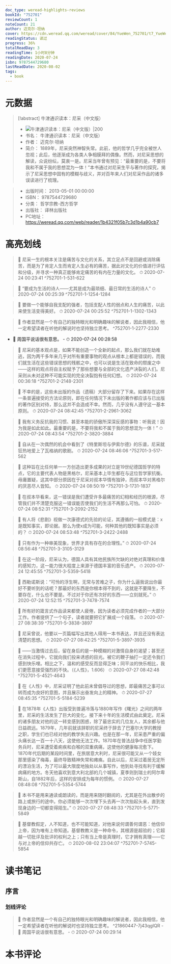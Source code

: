 ```yaml
---
doc_type: weread-highlights-reviews
bookId: "752701"
reviewCount: 1
noteCount: 21
author: 迈克尔·坦纳
cover: https://cdn.weread.qq.com/weread/cover/84/YueWen_752701/t7_YueWen_752701.jpg
readingStatus: 读过
progress: 36%
totalReadDay: 3
readingTime: 1小时8分钟
readingDate: 2020-07-24
isbn: 9787544729680
lastReadDate: 2020-08-02
tags:
  - book
---
```

# 元数据
> [!abstract] 牛津通识读本：尼采（中文版）
> - ![ 牛津通识读本：尼采（中文版）|200](https://cdn.weread.qq.com/weread/cover/84/YueWen_752701/t7_YueWen_752701.jpg)
> - 书名： 牛津通识读本：尼采（中文版）
> - 作者： 迈克尔·坦纳
> - 简介：     1889年，尼采突然神智失常。此前，他的哲学几乎完全被世人忽视；此后，他逐渐成为各类人争相膜拜的偶像。然而，对尼采思想的解读，众说纷纭，莫衷一是。尼采当年曾有预见：“最重要的是，不要将我和不属于我的思想混为一体！”本书通过对尼采生平与著作的探究，揭示了尼采思想中固有的模糊与歧义，并对百年来人们对尼采作品的诸多误读进行了梳理。

> - 出版时间： 2013-05-01 00:00:00
> - ISBN： 9787544729680
> - 分类： 哲学宗教-西方哲学
> - 出版社： 译林出版社
> - PC地址：https://weread.qq.com/web/reader/1b4321f05b7c3d1b4a90cb7

# 高亮划线



> 📌 尼采一生的根本关注是痛苦与文化的关系，其立足点不是回避或消除痛苦，而是为了肯定人生而肯定人生必有的痛苦，据此对文化的价值进行评估和分级，并寻求一种真正能够肯定痛苦的有内在力量的文化。 
> ⏱ 2020-07-24 00:23:41 ^752701-1-531-622

> 📌 “要成为生活的诗人——尤其是成为最琐细、最日常的生活的诗人” 
> ⏱ 2020-07-24 00:25:39 ^752701-1-1254-1284

> 📌 要做一个能够自我支配的强者，包括支配人性的弱点和人生的痛苦，以此来使生活变得美好。 
> ⏱ 2020-07-24 00:25:52 ^752701-1-1302-1343

> 📌 作者显然是一个有自己的独特眼光和明确趣味的解说者，因此我相信，他一定希望读者在听他的解说时也坚持独立思考。 ^752701-1-2277-2330
- 💭 周国平说话很有意思。 - ⏱ 2020-07-24 00:28:58 



> 📌 尼采的基本观点是，如果不能创造一个全新的起点，那么我们就在劫难逃，因为两千多年来几乎对所有重要事物的观点从根本上都是错误的，而我们就生活在这些错误思想的残骸之中，也可以说是生活在致命的颓废之中——这样的观点将自主权赋予了那些想要与全部的文化遗产决裂的人们。尼采则从未对这种不可能实现的完全决裂抱有任何幻想。 
> ⏱ 2020-07-24 00:36:18 ^752701-2-2148-2301

> 📌 不幸的是，这些未出版的作品（遗稿）大部分留存了下来。如果存在这样一条普遍接受的方法论原则，即在任何情况下未出版的著作都应该与已出版的著作区别对待，那么这并不会造成不幸。然而，几乎没有人遵守这一基本原则。 
> ⏱ 2020-07-24 08:42:45 ^752701-2-2961-3062

> 📌 我有义务反抗我的习惯、甚至本能的骄傲所深深反感的事物：听我说！因为我是如此如此。最重要的是，不要将我和不属于我的思想混为一体！” 
> ⏱ 2020-07-24 08:43:54 ^752701-2-3820-3884



> 📌 自从在一次偶然的机会中看到了《特里斯坦与伊索尔德》的乐谱，尼采就狂热地爱上了瓦格纳的歌剧。 
> ⏱ 2020-07-24 08:46:06 ^752701-3-517-562

> 📌 这种旨在比任何单一一方创造出更多成果的对立是19世纪德国哲学的特点，它的主要代表人物是黑格尔，尼采基本上毕生都在与这位哲学家抗衡。毋庸置疑，这其中部分原因在于尼采对叔本华情有独钟，而叔本华对黑格尔的厌恶尽人皆知。 
> ⏱ 2020-07-24 08:50:19 ^752701-3-1731-1837

> 📌 在叔本华看来，这一错误是我们遭受许多最痛苦的幻相和经历的根源，尽管我们并不清楚克服这一错误能否使我们的生活不再那么可怕。 
> ⏱ 2020-07-24 08:52:31 ^752701-3-2092-2152

> 📌 有人将《悲剧》视做一次康德式的先验的论证，其遵循的一般模式是：x是既知事实，即论据。那么为使x成为可能，何种其他的既知事实是必须的？ 
> ⏱ 2020-07-24 08:53:48 ^752701-3-2422-2488

> 📌 只有作为一种审美现象，世界才具有存在的合理性。” 
> ⏱ 2020-07-24 08:56:48 ^752701-3-3105-3129

> 📌 在这一阶段，尼采认为，德国人具有其他民族所欠缺的对绝对真理和价值的感知力，这一能力很大程度上来源于德国丰富的音乐遗产。 
> ⏱ 2020-07-24 12:45:55 ^752701-3-5359-5418

> 📌 西勒诺斯说：“可怜的浮生啊，无常与苦难之子，你为什么逼我说出你最好不要听到的话呢？那最好的东西是你根本得不到的，这就是不要降生，不要存在，什么也不要是。不过对于你还有次好的东西——立刻就死。” 
> ⏱ 2020-07-24 12:52:15 ^752701-3-7478-7574



> 📌 所有好的箴言式作品读来都使人疲倦，因为读者必须完成作者的一大部分工作。作者提供了一个句子，读者就要把它扩展成一个段落。 
> ⏱ 2020-07-27 08:38:39 ^752701-5-3838-3897

> 📌 尼采曾说，他要以一页篇幅写出其他人得用一本书表达，并且还没有表达清楚的思想。 
> ⏱ 2020-07-27 08:42:25 ^752701-5-3897-3935

> 📌 ——当激情过去后，留在身后的是一种模糊的对激情自身的渴望；甚至还在消失过程中，它就向我们投来诱惑的目光。被它的鞭子抽打一定还令我们感到快乐哩。相比之下，温和的感受反而显得乏味；同平淡的快乐相比，我们更愿意接受强烈的不快。（《人性》，1.606） 
> ⏱ 2020-07-27 08:42:48 ^752701-5-4521-4643

> 📌 在《人性》中，尼采证明了他此前未曾倡导过的思想，即最痛苦之事可以转而成为良好的意图，并且展示出奋发向上的精神。 
> ⏱ 2020-07-27 08:45:35 ^752701-5-5184-5239

> 📌 在1878年《人性》出版受到普遍冷落与1880年写作《曙光》之间的两年里，尼采的生活发生了巨大的变化，接下来十年的生活模式由此奠定。尼采的诸多朋友对他的这一转变感到困惑，除了最忠实的几位友人，其余都与他日益疏远。1879年，几年前就该辞职的尼采终于辞去了巴塞尔大学的教授之职，学生们也已经对他的教学失去兴趣。也是在那一年，尼采患严重的偏头痛长达一百一十八天，这使他无法工作。1870年在普法战争中任医学勤务兵时，尼采遭受着痢疾和白喉的双重病痛，这使他的健康每况愈下。1870年代后期的某段时间里，在旅居意大利时，尼采很可能又从一个妓女那里感染了梅毒，最终导致精神失常和瘫痪。自此以后，尼采过着居无定所的漂泊生活，为了可以最大限度地独处以从事写作，他到处寻找有利于缓解病痛的地方。冬天他喜欢到意大利北部的几个城镇，夏季则到瑞士的阿尔卑斯山，自1882年后，这样的安排成为每年的惯例。 
> ⏱ 2020-07-27 08:48:08 ^752701-5-5354-5744

> 📌 本书不是用来通读或朗读的，而是用来随时翻阅的，尤其是在外出散步的路上或旅行的途中。你必须能够一次次埋下头去再一次次抬起头来，直到发现身边的一切都变得陌生。” 
> ⏱ 2020-07-27 08:48:33 ^752701-5-5771-5849



> 📌 基督教假定，人不知道，也不可能知道，对他来说何谓善何谓恶：他信仰上帝，因为唯有上帝知道。基督教教义是一种命令，其根源是超验的；它超越一切批评及批评的权利之上；只有当上帝是真理时，它才拥有真理——它与对上帝的信仰共存亡。 
> ⏱ 2020-08-02 23:04:07 ^752701-7-5745-5854

# 读书笔记

## 序言

### 划线评论
> 📌 作者显然是一个有自己的独特眼光和明确趣味的解说者，因此我相信，他一定希望读者在听他的解说时也坚持独立思考。  ^21860447-7j43qgIQR
    - 💭 周国平说话很有意思。
    - ⏱ 2020-07-24 00:29:14
   
# 本书评论

